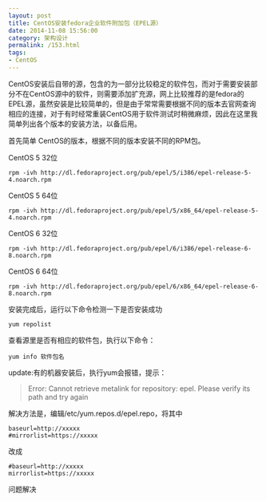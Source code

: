 ```yaml
---
layout: post
title: CentOS安装fedora企业软件附加包（EPEL源）
date: 2014-11-08 15:56:00
category: 架构设计
permalink: /153.html
tags:
- CentOS
---
```


<!--markdown-->CentOS安装后自带的源，包含的为一部分比较稳定的软件包，而对于需要安装部分不在CentOS源中的软件，则需要添加扩充源，网上比较推荐的是fedora的EPEL源，虽然安装是比较简单的，但是由于常常需要根据不同的版本去官网查询相应的连接，对于有时经常重装CentOS用于软件测试时稍微麻烦，因此在这里我简单列出各个版本的安装方法，以备后用。

首先简单 CentOS的版本，根据不同的版本安装不同的RPM包。

CentOS 5 32位

    rpm -ivh http://dl.fedoraproject.org/pub/epel/5/i386/epel-release-5-4.noarch.rpm 
    

CentOS 5 64位

    rpm -ivh http://dl.fedoraproject.org/pub/epel/5/x86_64/epel-release-5-4.noarch.rpm
    

CentOS 6 32位

    rpm -ivh http://dl.fedoraproject.org/pub/epel/6/i386/epel-release-6-8.noarch.rpm
    

CentOS 6 64位

    rpm -ivh http://dl.fedoraproject.org/pub/epel/6/x86_64/epel-release-6-8.noarch.rpm
    

安装完成后，运行以下命令检测一下是否安装成功

    yum repolist
    

查看源里是否有相应的软件包，执行以下命令：

    yum info 软件包名
    

update:有的机器安装后，执行yum会报错，提示：

> Error: Cannot retrieve metalink for repository: epel. Please verify its path and try again

解决方法是，编辑/etc/yum.repos.d/epel.repo，将其中

    baseurl=http://xxxxx
    #mirrorlist=https://xxxxx
    

改成

    #baseurl=http://xxxxx
    mirrorlist=https://xxxxx
    

问题解决